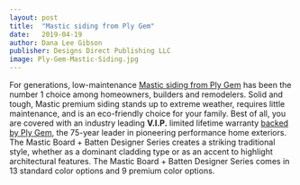 ```yaml
---
layout: post
title:  "Mastic siding from Ply Gem"
date:   2019-04-19
author: Dana Lee Gibson
publisher: Designs Direct Publishing LLC
image: Ply-Gem-Mastic-Siding.jpg
---
```


For generations, low-maintenance [Mastic siding from Ply Gem](https://www.plygem.com/wps/portal/home "Premium Siding") has been the number 1 choice among homeowners, builders and remodelers. Solid and tough, Mastic premium siding stands up to extreme weather, requires little maintenance, and is an eco-friendly choice for your family.<!--more--> Best of all, you are covered with an industry leading **V.I.P.** limited lifetime warranty [backed by Ply Gem](https://www.plygem.com/wps/portal/home "Premium Siding"), the 75-year leader in pioneering performance home exteriors. The Mastic Board + Batten Designer Series creates a striking traditional style, whether as a dominant cladding type or as an accent to highlight architectural features. The Mastic Board + Batten Designer Series comes in 13 standard color options and 9 premium color options.
